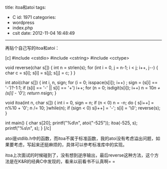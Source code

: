 title: itoa和atoi
tags:
  - C
id: 1971
categories:
  - wordpress
  - index.php
  - csit
date: 2012-11-04 16:48:49
---

再贴个自己写的itoa和atoi：

[c]
#include &lt;cstdio&gt;
#include &lt;cstring&gt;
#include &lt;cctype&gt;

void reverse(char s[])
{
    int n = strlen(s);
    for (int i = 0, j = n-1; i &lt; j; i++, j--)
    {
        char c = s[i];
        s[i] = s[j];
        s[j] = c;
    }
}

int atoi(char s[])
{
    int i, n, sign;
    for (i = 0; isspace(s[i]); i++)
        ;
    sign = (s[i] == '-')?-1:1;
    if (s[i] == '-' || s[i] == '+')
        i++;
    for (n = 0;  isdigit(s[i]); i++)
        n = 10*n + (s[i] - '0');
    return n*sign;
}

void itoa(int n, char s[])
{
    int i = 0, sign = n;
    if (n &lt; 0) n = -n;
    do
    {
        s[i++] = n%10 + '0';
        n /= 10;
    }while(n);
    if (sign &lt; 0) s[i++] = '-';
    s[i] = '&#92;&#48;';
    reverse(s);
}

int main()
{
    char s[20];
    printf(&quot;%d\n&quot;, atoi(&quot;-525&quot;));
    itoa(-525, s);
    printf(&quot;%s\n&quot;, s);
}
[/c]

atoi是stdlib.h中的函数，而itoa不属于标准函数，我的atoi没有考虑溢出问题，如果要考虑，写起来还挺麻烦的，具体可以参考标准库中的实现。

itoa上次面试的时候碰到了，没有想到逆序输出，最后reverse这种方法，这个方法是在K&R的经典C中发现的，看来以前看书不认真啊= =